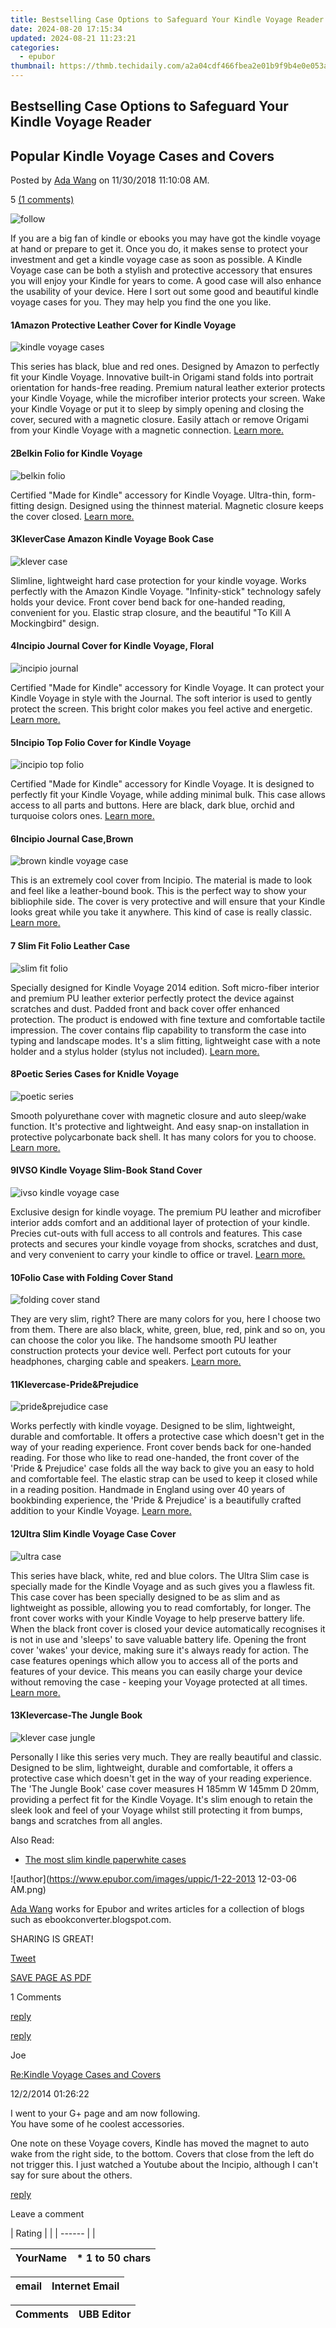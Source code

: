 ```yaml
---
title: Bestselling Case Options to Safeguard Your Kindle Voyage Reader
date: 2024-08-20 17:15:34
updated: 2024-08-21 11:23:21
categories:
  - epubor
thumbnail: https://thmb.techidaily.com/a2a04cdf466fbea2e01b9f9b4e0e053a2190bbd1cddde4903063c61616ed0d4f.jpg
---
```


## Bestselling Case Options to Safeguard Your Kindle Voyage Reader

## Popular Kindle Voyage Cases and Covers

Posted by [Ada Wang](https://plus.google.com/+AdaWang/posts) on 11/30/2018 11:10:08 AM.

5 [(1 comments)](http://www.epubor.com/#comment-area) 



![follow](http://www.epubor.com/images/follow.png)

 If you are a big fan of kindle or ebooks you may have got the kindle voyage at hand or prepare to get it. Once you do, it makes sense to protect your investment and get a kindle voyage case as soon as possible. A Kindle Voyage case can be both a stylish and protective accessory that ensures you will enjoy your Kindle for years to come. A good case will also enhance the usability of your device. Here I sort out some good and beautiful kindle voyage cases for you. They may help you find the one you like.

#### 1Amazon Protective Leather Cover for Kindle Voyage

![kindle voyage cases](http://www.epubor.com/images/uppic/kindle-voyage-cases.jpg) 

 This series has black, blue and red ones. Designed by Amazon to perfectly fit your Kindle Voyage. Innovative built-in Origami stand folds into portrait orientation for hands-free reading. Premium natural leather exterior protects your Kindle Voyage, while the microfiber interior protects your screen. Wake your Kindle Voyage or put it to sleep by simply opening and closing the cover, secured with a magnetic closure. Easily attach or remove Origami from your Kindle Voyage with a magnetic connection. [Learn more.](http://www.amazon.com/gp/product/B00HZVG02E/ref=as%5Fli%5Ftl?ie=UTF8&camp=1789&creative=390957&creativeASIN=B00HZVG02E&linkCode=as2&tag=epubor-20&linkId=C3HCPTBYEGQCWLCV) 

#### 2Belkin Folio for Kindle Voyage

![belkin folio](http://www.epubor.com/images/uppic/Belkin-Foli.jpg)

 Certified "Made for Kindle" accessory for Kindle Voyage. Ultra-thin, form-fitting design. Designed using the thinnest material. Magnetic closure keeps the cover closed. [Learn more.](http://www.amazon.com/gp/product/B00IU7CCWO/ref=as%5Fli%5Ftl?ie=UTF8&camp=1789&creative=390957&creativeASIN=B00IU7CCWO&linkCode=as2&tag=epubor-20&linkId=ORFJJBLBAG5LRDKC) 

#### 3KleverCase Amazon Kindle Voyage Book Case

![klever case](http://www.epubor.com/images/uppic/klever-case.jpg)

Slimline, lightweight hard case protection for your kindle voyage. Works perfectly with the Amazon Kindle Voyage. "Infinity-stick" technology safely holds your device. Front cover bend back for one-handed reading, convenient for you. Elastic strap closure, and the beautiful "To Kill A Mockingbird" design. 

#### 4Incipio Journal Cover for Kindle Voyage, Floral

![incipio journal](http://www.epubor.com/images/uppic/incipio-journal.jpg)

Certified "Made for Kindle" accessory for Kindle Voyage. It can protect your Kindle Voyage in style with the Journal. The soft interior is used to gently protect the screen. This bright color makes you feel active and energetic. [Learn more.](http://www.amazon.com/gp/product/B00IU7CG5W/ref=as%5Fli%5Ftl?ie=UTF8&camp=1789&creative=390957&creativeASIN=B00IU7CG5W&linkCode=as2&tag=epubor-20&linkId=F4DVGSMNBNGTQKGT)

#### 5Incipio Top Folio Cover for Kindle Voyage

![incipio top folio](http://www.epubor.com/images/uppic/incipio-top-folio.jpg)

Certified "Made for Kindle" accessory for Kindle Voyage. It is designed to perfectly fit your Kindle Voyage, while adding minimal bulk. This case allows access to all parts and buttons. Here are black, dark blue, orchid and turquoise colors ones. [Learn more.](http://www.amazon.com/gp/product/B00IU7CJZY/ref=as%5Fli%5Ftl?ie=UTF8&camp=1789&creative=390957&creativeASIN=B00IU7CJZY&linkCode=as2&tag=epubor-20&linkId=2AHFWZPR3Z75PITL) 

#### 6Incipio Journal Case,Brown

![brown kindle voyage case](http://www.epubor.com/images/uppic/brown-kindle-voyage-case.jpg)

This is an extremely cool cover from Incipio. The material is made to look and feel like a leather-bound book. This is the perfect way to show your bibliophile side. The cover is very protective and will ensure that your Kindle looks great while you take it anywhere. This kind of case is really classic. [Learn more.](http://www.amazon.com/gp/product/B00IU7CHOW/ref=as%5Fli%5Ftl?ie=UTF8&camp=1789&creative=390957&creativeASIN=B00IU7CHOW&linkCode=as2&tag=epubor-20&linkId=B22NY6UNMEOSQJG5) 

#### 7 Slim Fit Folio Leather Case

![slim fit folio](http://www.epubor.com/images/uppic/slim-fit-folio.jpg)

Specially designed for Kindle Voyage 2014 edition. Soft micro-fiber interior and premium PU leather exterior perfectly protect the device against scratches and dust. Padded front and back cover offer enhanced protection. The product is endowed with fine texture and comfortable tactile impression. The cover contains flip capability to transform the case into typing and landscape modes. It's a slim fitting, lightweight case with a note holder and a stylus holder (stylus not included). [Learn more.](http://www.amazon.com/gp/product/B00NYJCIJ0/ref=as%5Fli%5Ftl?ie=UTF8&camp=1789&creative=390957&creativeASIN=B00NYJCIJ0&linkCode=as2&tag=epubor-20&linkId=FKOCMR2TJQTRLJ7E) 

#### 8Poetic Series Cases for Knidle Voyage

![poetic series](http://www.epubor.com/images/uppic/poetic-series.jpg)

Smooth polyurethane cover with magnetic closure and auto sleep/wake function. It's protective and lightweight. And easy snap-on installation in protective polycarbonate back shell. It has many colors for you to choose. [Learn more.](http://www.amazon.com/gp/product/B00NQI9T6Y/ref=as%5Fli%5Ftl?ie=UTF8&camp=1789&creative=390957&creativeASIN=B00NQI9T6Y&linkCode=as2&tag=epubor-20&linkId=LAB5IH7VFPEDCJGT)

#### 9IVSO Kindle Voyage Slim-Book Stand Cover 

![ivso kindle voyage case](http://www.epubor.com/images/uppic/ivso-kindle-voyage-case.jpg)

Exclusive design for kindle voyage. The premium PU leather and microfiber interior adds comfort and an additional layer of protection of your kindle. Precies cut-outs with full access to all controls and features. This case protects and secures your kindle voyage from shocks, scratches and dust, and very convenient to carry your kindle to office or travel. [Learn more.](https://www.amazon.com/IVSO-released-Ultra-Thin-DETACHABLE-Bluetooth/dp/B01ET1BOHS/ref=sr%5F1%5Ffkmr0%5F2?s=electronics&ie=UTF8&qid=1517818178&sr=8-2-fkmr0&keywords=IVSO+Slim-Book+Stand+Kindle+Voyage+Case+Cover)

#### 10Folio Case with Folding Cover Stand

![folding cover stand](http://www.epubor.com/images/uppic/folding-cover-stand.jpg)

They are very slim, right? There are many colors for you, here I choose two from them. There are also black, white, green, blue, red, pink and so on, you can choose the color you like. The handsome smooth PU leather construction protects your device well. Perfect port cutouts for your headphones, charging cable and speakers. [Learn more.](http://www.amazon.com/gp/product/B00NQI9GF8/ref=as%5Fli%5Ftl?ie=UTF8&camp=1789&creative=390957&creativeASIN=B00NQI9GF8&linkCode=as2&tag=epubor-20&linkId=AC7TUAQUJ37LRO6L)

#### 11Klevercase-Pride&Prejudice

![pride&prejudice case](http://www.epubor.com/images/uppic/pride&prejudice-case.jpg)

Works perfectly with kindle voyage. Designed to be slim, lightweight, durable and comfortable. It offers a protective case which doesn't get in the way of your reading experience. Front cover bends back for one-handed reading. For those who like to read one-handed, the front cover of the 'Pride & Prejudice' case folds all the way back to give you an easy to hold and comfortable feel. The elastic strap can be used to keep it closed while in a reading position. Handmade in England using over 40 years of bookbinding experience, the 'Pride & Prejudice' is a beautifully crafted addition to your Kindle Voyage. [Learn more.](https://www.amazon.com/Prejudice-Kindle-Classic-eReader-Paperwhite/dp/B01080KSCQ/ref=sr%5F1%5Ffkmr0%5F1?s=electronics&ie=UTF8&qid=1517818069&sr=1-1-fkmr0&keywords=Klevercase-Pride%26Prejudice+Kindle+Voyage+Case+Cover)

#### 12Ultra Slim Kindle Voyage Case Cover 

![ultra case](http://www.epubor.com/images/uppic/ultra-case.jpg)

 This series have black, white, red and blue colors. The Ultra Slim case is specially made for the Kindle Voyage and as such gives you a flawless fit. This case cover has been specially designed to be as slim and as lightweight as possible, allowing you to read comfortably, for longer. The front cover works with your Kindle Voyage to help preserve battery life. When the black front cover is closed your device automatically recognises it is not in use and 'sleeps' to save valuable battery life. Opening the front cover 'wakes' your device, making sure it's always ready for action. The case features openings which allow you to access all of the ports and features of your device. This means you can easily charge your device without removing the case - keeping your Voyage protected at all times. [Learn more.](http://www.amazon.com/gp/product/B00RKU6552/ref=as%5Fli%5Ftl?ie=UTF8&camp=1789&creative=390957&creativeASIN=B00RKU6552&linkCode=as2&tag=epubor-20&linkId=3GWFJLV2MIRNO3X4) 

#### 13Klevercase-The Jungle Book

![klever case jungle](http://www.epubor.com/images/uppic/klever-case-jungle.jpg)

Personally I like this series very much. They are really beautiful and classic. Designed to be slim, lightweight, durable and comfortable, it offers a protective case which doesn't get in the way of your reading experience. The 'The Jungle Book' case cover measures H 185mm W 145mm D 20mm, providing a perfect fit for the Kindle Voyage. It's slim enough to retain the sleek look and feel of your Voyage whilst still protecting it from bumps, bangs and scratches from all angles. 

Also Read:

* [The most slim kindle paperwhite cases](https://tools.techidaily.com/epubor/products/)

![author](https://www.epubor.com/images/uppic/1-22-2013 12-03-06 AM.png)

[Ada Wang](https://plus.google.com/+AdaWang/posts) works for Epubor and writes articles for a collection of blogs such as ebookconverter.blogspot.com.

SHARING IS GREAT!

[Tweet](https://twitter.com/share) 

[SAVE PAGE AS PDF](https://tools.techidaily.com/epubor/products/) 



1 Comments

[reply](https://tools.techidaily.com/epubor/products/) 

[reply](https://tools.techidaily.com/epubor/products/) 

Joe

[Re:Kindle Voyage Cases and Covers](https://tools.techidaily.com/epubor/products/)

12/2/2014 01:26:22

I went to your G+ page and am now following.  
 You have some of he coolest accessories.

 One note on these Voyage covers, Kindle has moved the magnet to auto wake from the right side, to the bottom. Covers that close from the left do not trigger this. I just watched a Youtube about the Incipio, although I can't say for sure about the others.

[reply](https://tools.techidaily.com/epubor/products/) 

Leave a comment

| Rating |  |
| ------ |  |

| YourName | \*  1 to 50 chars |
| -------- | ----------------- |

| email | Internet Email |
| ----- | -------------- |

| Comments | UBB Editor |
| -------- | ---------- |

<ins class="adsbygoogle"
     style="display:block"
     data-ad-format="autorelaxed"
     data-ad-client="ca-pub-7571918770474297"
     data-ad-slot="1223367746"></ins>



<ins class="adsbygoogle"
     style="display:block"
     data-ad-client="ca-pub-7571918770474297"
     data-ad-slot="8358498916"
     data-ad-format="auto"
     data-full-width-responsive="true"></ins>
